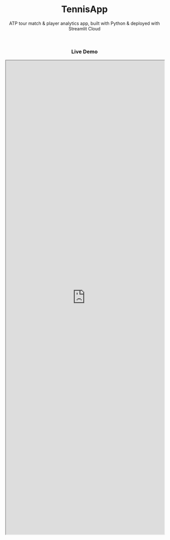 <h1 align="center"><b> TennisApp </b></h1>

<p align="center">
    ATP tour match & player analytics app, built with Python & deployed with Streamlit Cloud
</p>

<br>

<h3 align="center"><b> Live Demo </b></h3>

<iframe src="https://tennis.streamlit.app/?embed=true" width="100%" height="1500"></iframe>

<br>
